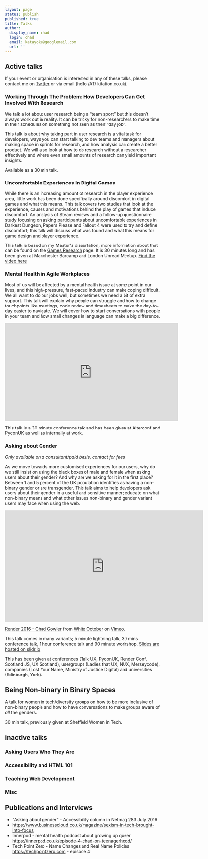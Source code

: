 ```yaml
---
layout: page
status: publish
published: true
title: Talks
author:
  display_name: chad
  login: chad
  email: katayoku@googlemail.com
  url: ''
---
```


## Active talks

If your event or organisation is interested in any of these talks, please contact me on [Twitter](https://twitter.com/kitation) or via email (hello /AT/ kitation.co.uk).

### Working Through The Problem: How Developers Can Get Involved With Research

We talk a lot about user research being a “team sport” but this doesn’t always work out in reality. It can be tricky for non-researchers to make time in their schedules on something not seen as their “day job”.

This talk is about why taking part in user research is a vital task for developers, ways you can start talking to dev teams and managers about making space in sprints for research, and how analysis can create a better product. We will also look at how to do research without a researcher effectively and where even small amounts of research can yield important insights.

Available as a 30 min talk.

### Uncomfortable Experiences In Digital Games

While there is an increasing amount of research in the player experience area, little work has been done specifically around discomfort in digital games and what this means. This talk covers two studies that look at the experience, causes and motivations behind the play of games that induce discomfort. An analysis of Steam reviews and a follow-up questionnaire study focusing on asking participants about uncomfortable experiences in Darkest Dungeon, Papers Please and Fallout 4 were used to try and define discomfort; this talk will discuss what was found and what this means for game design and player experience.

This talk is based on my Master's dissertation, more information about that can be found on the [Games Research](https://kitation.co.uk/project) page. It is 30 minutes long and has been given at Manchester Barcamp and London Unread Meetup. [Find the video here](https://skillsmatter.com/skillscasts/13397-uncomfortable-experiences-in-digital-games)

### Mental Health in Agile Workplaces

Most of us will be affected by a mental health issue at some point in our lives, and this high-pressure, fast-paced industry can make coping difficult. We all want to do our jobs well, but sometimes we need a bit of extra support.
This talk will explain why people can struggle and how to change touchpoints like meetings, code review and timesheets to make the day-to-day easier to navigate. We will cover how to start conversations with people in your team and how small changes in language can make a big difference.

<iframe width="560" height="315" src="https://www.youtube.com/embed/VRmlSsPA-VY" frameborder="0" allow="accelerometer; autoplay; encrypted-media; gyroscope; picture-in-picture" allowfullscreen></iframe>

This talk is a 30 minute conference talk and has been given at Alterconf and PyconUK as well as internally at work.

### Asking about Gender

*Only available on a consultant/paid basis, contact for fees*

As we move towards more customised experiences for our users, why do we still insist on using the black boxes of male and female when asking users about their gender? And why are we asking for it in the first place? Between 1 and 5 percent of the UK population identifies as having a non-binary gender or are transgender. This talk aims to help developers ask users about their gender in a useful and sensitive manner; educate on what non-binary means and what other issues non-binary and gender variant users may face when using the web.

<iframe src="https://player.vimeo.com/video/166790858" width="640" height="360" frameborder="0" webkitallowfullscreen mozallowfullscreen allowfullscreen></iframe>
<p><a href="https://vimeo.com/166790858">Render 2016 - Chad Gowler</a> from <a href="https://vimeo.com/whiteoctober">White October</a> on <a href="https://vimeo.com">Vimeo</a>.</p>

This talk comes in many variants; 5 minute lightning talk, 30 mins conference talk, 1 hour conference talk and 90 minute workshop. [Slides are hosted on slidr.io](https://slidr.io/kitation/asking-about-gender-merseycode#1)

This has been given at conferences (Talk UX, PyconUK, Render Conf, Scotland JS, UX Scotland), usergroups (Ladies that UX, NUX, Merseycode), companies (Lost Your Name, Ministry of Justice Digital) and universities (Edinburgh, York).

## Being Non-binary in Binary Spaces

A talk for women in tech/diversity groups on how to be more inclusive of non-binary people and how to have conversations to make groups aware of *all* the genders.

30 min talk, previously given at Sheffield Women in Tech.


## Inactive talks

### Asking Users Who They Are
### Accessibility and HTML 101
### Teaching Web Development
### Misc

## Publications and Interviews

* "Asking about gender" - Accessibility column in Netmag 283 July 2016
* https://www.businesscloud.co.uk/magazine/sexism-in-tech-brought-into-focus
* Innerpod - mental health podcast about growing up queer https://innerpod.co.uk/episode-4-chad-on-teenagerhood/
* Tech Point Zero - Name Changes and Real Name Policies https://techpointzero.com - episode 4
